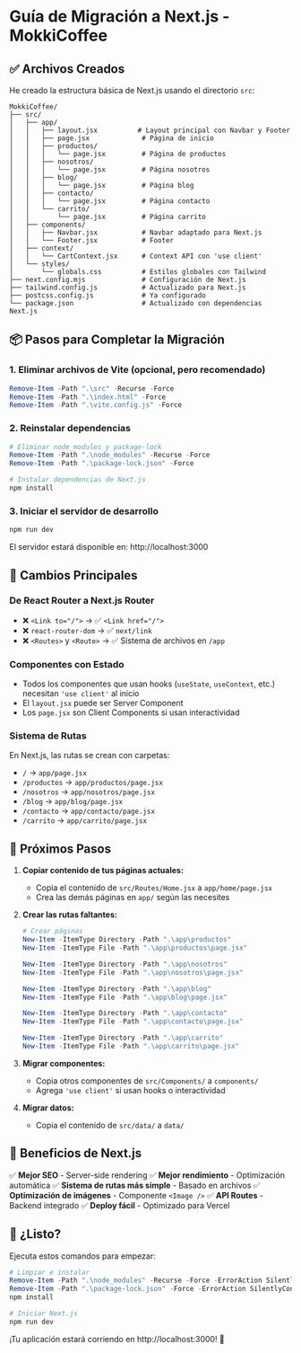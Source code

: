 # Guía de Migración a Next.js - MokkiCoffee

## ✅ Archivos Creados

He creado la estructura básica de Next.js usando el directorio `src`:

```
MokkiCoffee/
├── src/
│   ├── app/
│   │   ├── layout.jsx          # Layout principal con Navbar y Footer
│   │   ├── page.jsx             # Página de inicio
│   │   ├── productos/
│   │   │   └── page.jsx         # Página de productos
│   │   ├── nosotros/
│   │   │   └── page.jsx         # Página nosotros
│   │   ├── blog/
│   │   │   └── page.jsx         # Página blog
│   │   ├── contacto/
│   │   │   └── page.jsx         # Página contacto
│   │   └── carrito/
│   │       └── page.jsx         # Página carrito
│   ├── components/
│   │   ├── Navbar.jsx           # Navbar adaptado para Next.js
│   │   └── Footer.jsx           # Footer
│   ├── context/
│   │   └── CartContext.jsx      # Context API con 'use client'
│   └── styles/
│       └── globals.css          # Estilos globales con Tailwind
├── next.config.mjs              # Configuración de Next.js
├── tailwind.config.js           # Actualizado para Next.js
├── postcss.config.js            # Ya configurado
└── package.json                 # Actualizado con dependencias Next.js
```

## 📦 Pasos para Completar la Migración

### 1. Eliminar archivos de Vite (opcional, pero recomendado)
```powershell
Remove-Item -Path ".\src" -Recurse -Force
Remove-Item -Path ".\index.html" -Force
Remove-Item -Path ".\vite.config.js" -Force
```

### 2. Reinstalar dependencias
```powershell
# Eliminar node_modules y package-lock
Remove-Item -Path ".\node_modules" -Recurse -Force
Remove-Item -Path ".\package-lock.json" -Force

# Instalar dependencias de Next.js
npm install
```

### 3. Iniciar el servidor de desarrollo
```powershell
npm run dev
```

El servidor estará disponible en: http://localhost:3000

## 🔄 Cambios Principales

### De React Router a Next.js Router
- ❌ `<Link to="/">` → ✅ `<Link href="/">`
- ❌ `react-router-dom` → ✅ `next/link`
- ❌ `<Routes>` y `<Route>` → ✅ Sistema de archivos en `/app`

### Componentes con Estado
- Todos los componentes que usan hooks (`useState`, `useContext`, etc.) necesitan `'use client'` al inicio
- El `layout.jsx` puede ser Server Component
- Los `page.jsx` son Client Components si usan interactividad

### Sistema de Rutas
En Next.js, las rutas se crean con carpetas:
- `/` → `app/page.jsx`
- `/productos` → `app/productos/page.jsx`
- `/nosotros` → `app/nosotros/page.jsx`
- `/blog` → `app/blog/page.jsx`
- `/contacto` → `app/contacto/page.jsx`
- `/carrito` → `app/carrito/page.jsx`

## 📝 Próximos Pasos

1. **Copiar contenido de tus páginas actuales:**
   - Copia el contenido de `src/Routes/Home.jsx` a `app/home/page.jsx`
   - Crea las demás páginas en `app/` según las necesites

2. **Crear las rutas faltantes:**
   ```powershell
   # Crear páginas
   New-Item -ItemType Directory -Path ".\app\productos"
   New-Item -ItemType File -Path ".\app\productos\page.jsx"
   
   New-Item -ItemType Directory -Path ".\app\nosotros"
   New-Item -ItemType File -Path ".\app\nosotros\page.jsx"
   
   New-Item -ItemType Directory -Path ".\app\blog"
   New-Item -ItemType File -Path ".\app\blog\page.jsx"
   
   New-Item -ItemType Directory -Path ".\app\contacto"
   New-Item -ItemType File -Path ".\app\contacto\page.jsx"
   
   New-Item -ItemType Directory -Path ".\app\carrito"
   New-Item -ItemType File -Path ".\app\carrito\page.jsx"
   ```

3. **Migrar componentes:**
   - Copia otros componentes de `src/Components/` a `components/`
   - Agrega `'use client'` si usan hooks o interactividad

4. **Migrar datos:**
   - Copia el contenido de `src/data/` a `data/`

## 🎨 Beneficios de Next.js

✅ **Mejor SEO** - Server-side rendering
✅ **Mejor rendimiento** - Optimización automática
✅ **Sistema de rutas más simple** - Basado en archivos
✅ **Optimización de imágenes** - Componente `<Image />`
✅ **API Routes** - Backend integrado
✅ **Deploy fácil** - Optimizado para Vercel

## 🚀 ¿Listo?

Ejecuta estos comandos para empezar:

```powershell
# Limpiar e instalar
Remove-Item -Path ".\node_modules" -Recurse -Force -ErrorAction SilentlyContinue
Remove-Item -Path ".\package-lock.json" -Force -ErrorAction SilentlyContinue
npm install

# Iniciar Next.js
npm run dev
```

¡Tu aplicación estará corriendo en http://localhost:3000! 🎉
